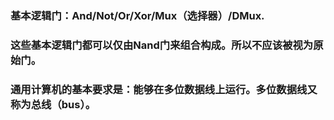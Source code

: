 ### 基本逻辑门：And/Not/Or/Xor/Mux（选择器）/DMux.
### 这些基本逻辑门都可以仅由Nand门来组合构成。所以不应该被视为原始门。

### 通用计算机的基本要求是：能够在多位数据线上运行。多位数据线又称为总线（bus）。